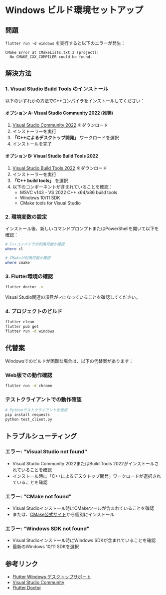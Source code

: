 # Windows ビルド環境セットアップ

## 問題
`flutter run -d windows` を実行すると以下のエラーが発生：
```
CMake Error at CMakeLists.txt:3 (project):
  No CMAKE_CXX_COMPILER could be found.
```

## 解決方法

### 1. Visual Studio Build Tools のインストール

以下のいずれかの方法でC++コンパイラをインストールしてください：

#### オプション A: Visual Studio Community 2022 (推奨)
1. [Visual Studio Community 2022](https://visualstudio.microsoft.com/ja/vs/community/) をダウンロード
2. インストーラーを実行
3. **「C++によるデスクトップ開発」** ワークロードを選択
4. インストールを完了

#### オプション B: Visual Studio Build Tools 2022
1. [Visual Studio Build Tools 2022](https://visualstudio.microsoft.com/ja/downloads/#build-tools-for-visual-studio-2022) をダウンロード
2. インストーラーを実行
3. **「C++ build tools」** を選択
4. 以下のコンポーネントが含まれていることを確認：
   - MSVC v143 - VS 2022 C++ x64/x86 build tools
   - Windows 10/11 SDK
   - CMake tools for Visual Studio

### 2. 環境変数の設定

インストール後、新しいコマンドプロンプトまたはPowerShellを開いて以下を確認：

```powershell
# C++コンパイラが利用可能か確認
where cl

# CMakeが利用可能か確認
where cmake
```

### 3. Flutter環境の確認

```bash
flutter doctor -v
```

Visual Studio関連の項目が✓になっていることを確認してください。

### 4. プロジェクトのビルド

```bash
flutter clean
flutter pub get
flutter run -d windows
```

## 代替案

Windowsでのビルドが困難な場合は、以下の代替案があります：

### Web版での動作確認
```bash
flutter run -d chrome
```

### テストクライアントでの動作確認
```bash
# Pythonテストクライアントを使用
pip install requests
python test_client.py
```

## トラブルシューティング

### エラー: "Visual Studio not found"
- Visual Studio Community 2022またはBuild Tools 2022がインストールされていることを確認
- インストール時に「C++によるデスクトップ開発」ワークロードが選択されていることを確認

### エラー: "CMake not found"
- Visual Studioインストール時にCMakeツールが含まれていることを確認
- または、[CMake公式サイト](https://cmake.org/download/)から個別にインストール

### エラー: "Windows SDK not found"
- Visual Studioインストール時にWindows SDKが含まれていることを確認
- 最新のWindows 10/11 SDKを選択

## 参考リンク

- [Flutter Windows デスクトップサポート](https://docs.flutter.dev/platform-integration/desktop)
- [Visual Studio Community](https://visualstudio.microsoft.com/ja/vs/community/)
- [Flutter Doctor](https://docs.flutter.dev/resources/bug-reports#provide-some-flutter-diagnostics)
